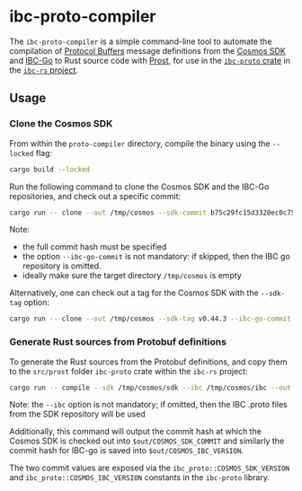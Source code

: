 # ibc-proto-compiler

The `ibc-proto-compiler` is a simple command-line tool to automate the compilation of [Protocol Buffers](https://developers.google.com/protocol-buffers) message definitions from the [Cosmos SDK](https://github.com/cosmos/cosmos-sdk) and [IBC-Go](https://github.com/cosmos/ibc-go) to Rust source code with [Prost](https://lib.rs/crates/prost), for use in the [`ibc-proto` crate](https://lib.rs/crates/ibc-proto) in the [`ibc-rs` project](https://github.com/informalsystems/ibc-rs/).

## Usage

### Clone the Cosmos SDK

From within the `proto-compiler` directory, compile the binary using the `--locked` flag:

```bash
cargo build --locked
```

Run the following command to clone the Cosmos SDK and the IBC-Go repositories, and check out a specific commit:

```bash
cargo run -- clone --out /tmp/cosmos --sdk-commit b75c29fc15d3320ec0c7596dbd7c787c48dccad8 --ibc-go-commit 7cd110e8e58b84a283af8abe0af6eade6a0126b9
```

Note:
- the full commit hash must be specified
- the option `--ibc-go-commit` is not mandatory: if skipped, then the IBC go repository is omitted.
- ideally make sure the target directory `/tmp/cosmos` is empty

Alternatively, one can check out a tag for the Cosmos SDK with the `--sdk-tag` option:

```bash
cargo run -- clone --out /tmp/cosmos --sdk-tag v0.44.3 --ibc-go-commit 7cd110e8e58b84a283af8abe0af6eade6a0126b9
```

### Generate Rust sources from Protobuf definitions

To generate the Rust sources from the Protobuf definitions, and copy them to the `src/prost` folder `ibc-proto` crate within the `ibc-rs` project:

```bash
cargo run -- compile --sdk /tmp/cosmos/sdk --ibc /tmp/cosmos/ibc --out ../proto/src/prost
```

Note: the `--ibc` option is not mandatory; if omitted, then the IBC .proto files from the SDK repository will be used

Additionally, this command will output the commit hash at which the Cosmos SDK is checked out into `$out/COSMOS_SDK_COMMIT` and
similarly the commit hash for IBC-go is saved into `$out/COSMOS_IBC_VERSION`.

The two commit values are exposed via the `ibc_proto::COSMOS_SDK_VERSION` and `ibc_proto::COSMOS_IBC_VERSION`
constants in the `ibc-proto` library.

